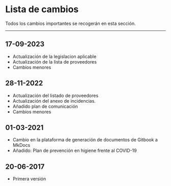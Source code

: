 # Lista de cambios

Todos los cambios importantes se recogerán en esta sección.

---

## 17-09-2023

- Actualización de la legislacion aplicable
- Actualización de la lista de proveedores
- Cambios menores
  
## 28-11-2022

- Actualización del listado de proveedores
- Actualización del anexo de incidencias.
- Añadido plan de comunicación
- Cambios menores

## 01-03-2021

- Cambio en la plataforma de generación de documentos de Gitbook a MkDocs
- Añadido: Plan de prevención en higiene frente al COVID-19

## 20-06-2017

- Primera versión
